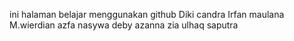 ini halaman belajar menggunakan github
Diki candra
Irfan maulana
M.wierdian azfa
nasywa deby azanna
zia ulhaq saputra
